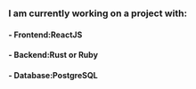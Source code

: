 ### I am currently working on a project with: 
#### - Frontend:ReactJS 
#### - Backend:Rust or Ruby
#### - Database:PostgreSQL

